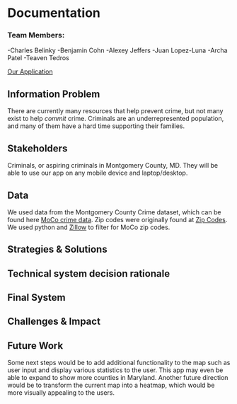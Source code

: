  # Documentation

### Team Members:
-Charles Belinky
-Benjamin Cohn
-Alexey Jeffers
-Juan Lopez-Luna
-Archa Patel
-Teaven Tedros

[Our Application](http://get-out-jail-free.herokuapp.com/)

## Information Problem
There are currently many resources that help prevent crime, but not many exist to help *commit* crime. Criminals are an underrepresented population, and many of them have a hard time supporting their families.

## Stakeholders
Criminals, or aspiring criminals in Montgomery County, MD. They will be able to use our app on any mobile device and laptop/desktop.

## Data
We used data from the Montgomery County Crime dataset, which can be found here [MoCo crime data](https://data.montgomerycountymd.gov/Public-Safety/Crime/icn6-v9z3).
Zip codes were originally found at [Zip Codes](https://gist.github.com/erichurst/7882666).
We used python and [Zillow](https://www.zillow.com/browse/homes/md/montgomery-county/) to filter for MoCo zip codes.

## Strategies & Solutions
## Technical system decision rationale
## Final System
## Challenges & Impact

## Future Work
Some next steps would be to add additional functionality to the map such as user input and display various statistics to the user. This app may even be able to expand to show more counties in Maryland. 
Another future direction would be to transform the current map into a heatmap, which would be more visually appealing to the users. 